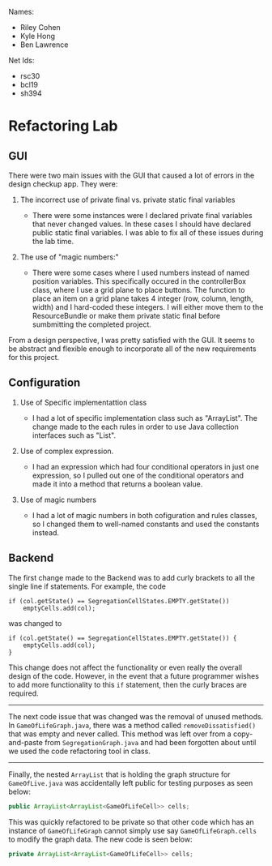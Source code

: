 Names: 
- Riley Cohen
- Kyle Hong
- Ben Lawrence

Net Ids:
- rsc30
- bcl19
- sh394

# Refactoring Lab

## GUI

There were two main issues with the GUI that caused a lot of errors in the design checkup app. They were:

1. The incorrect use of private final vs. private static final variables
    - There were some instances were I declared private final variables that never changed values. In these cases I should have declared public static final variables. I was able to fix all of these issues during the lab time.

2. The use of "magic numbers:"
    - There were some cases where I used numbers instead of named position variables. This specifically occured in the controllerBox class, where I use a grid plane to place buttons. The function to place an item on a grid plane takes 4 integer (row, column, length, width) and I hard-coded these integers. I will either move them to the ResourceBundle or make them private static final before sumbmitting the completed project.

From a design perspective, I was pretty satisfied with the GUI. It seems to be abstract and flexible enough to incorporate all of the new requirements for this project.

## Configuration
1. Use of Specific implementattion class
    - I had a lot of specific implementation class such as "ArrayList". The change made to the each rules in order to use Java collection interfaces such as "List". 

2. Use of complex expression.
    - I had an expression which had four conditional operators in just one expression, so I pulled out one of the conditional operators and made it into a method that returns a boolean value.

3. Use of magic numbers
    - I had a lot of magic numbers in both cofiguration and rules classes, so I changed them to well-named constants and used the constants instead.

## Backend
The first change made to the Backend was to add curly brackets to all the single line if statements. For example, the code

```java=
if (col.getState() == SegregationCellStates.EMPTY.getState())
    emptyCells.add(col);
```

was changed to 

```java=
if (col.getState() == SegregationCellStates.EMPTY.getState()) {
    emptyCells.add(col);
}
```

This change does not affect the functionality or even really the overall design of the code. However, in the event that a future programmer wishes to add more functionality to this `if` statement, then the curly braces are required.

______________________

The next code issue that was changed was the removal of unused methods. In `GameOfLifeGraph.java`, there was a method called `removeDissatisfied()` that was empty and never called. This method was left over from a copy-and-paste from `SegregationGraph.java` and had been forgotten about until we used the code refactoring tool in class.

_____________

Finally, the nested `ArrayList` that is holding the graph structure for `GameOfLive.java` was accidentally left public for testing purposes as seen below:

```java
public ArrayList<ArrayList<GameOfLifeCell>> cells;
```

This was quickly refactored to be private so that other code which has an instance of `GameOfLifeGraph` cannot simply use say `GameOfLifeGraph.cells` to modify the graph data. The new code is seen below:

```java
private ArrayList<ArrayList<GameOfLifeCell>> cells;
```